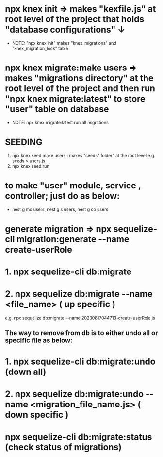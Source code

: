 # npx knex init => makes "kexfile.js" at root level of the project that holds "database configurations" ↓

- NOTE: "npx knex init" makes "knex_migrations" and "knex_migration_lock" table

# npx knex migrate:make users => makes "migrations directory" at the root level of the project and then run "npx knex migrate:latest" to store "user" table on database

- NOTE: npx knex migrate:latest run all migrations

# SEEDING

1. npx knex seed:make users : makes "seeds" folder" at the root level e.g. seeds > users.js
2. npx knex seed:run

# to make "user" module, service , controller; just do as below:

- nest g mo users, nest g s users, nest g co users

[Quick_Knex_With_Next]: https://dev.to/tony133/knexjs-module-for-nestjs-7-x-framework-15g8
[Knex cheatsheet]: https://dev.to/hoanganhlam/knex-cheat-sheet-79o

# generate migration => npx sequelize-cli migration:generate --name create-userRole

# 1. npx sequelize-cli db:migrate

# 2. npx sequelize db:migrate --name <file_name> ( up specific )

e.g. npx sequelize db:migrate --name 20230817044713-create-userRole.js

## The way to remove from db is to either undo all or specific file as below:

# 1. npx sequelize-cli db:migrate:undo (down all)

# 2. npx sequelize db:migrate:undo --name <migration_file_name.js> ( down specific )

# npx sequelize-cli db:migrate:status (check status of migrations)
